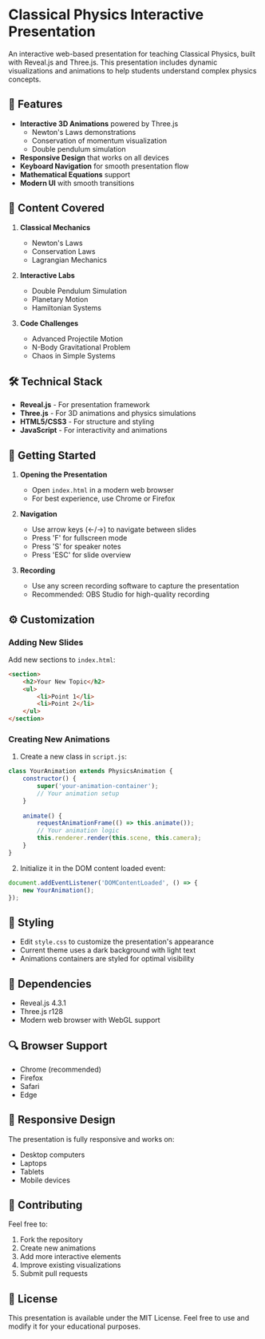 # Classical Physics Interactive Presentation

An interactive web-based presentation for teaching Classical Physics, built with Reveal.js and Three.js. This presentation includes dynamic visualizations and animations to help students understand complex physics concepts.

## 🚀 Features

- **Interactive 3D Animations** powered by Three.js
  - Newton's Laws demonstrations
  - Conservation of momentum visualization
  - Double pendulum simulation
- **Responsive Design** that works on all devices
- **Keyboard Navigation** for smooth presentation flow
- **Mathematical Equations** support
- **Modern UI** with smooth transitions

## 📖 Content Covered

1. **Classical Mechanics**
   - Newton's Laws
   - Conservation Laws
   - Lagrangian Mechanics

2. **Interactive Labs**
   - Double Pendulum Simulation
   - Planetary Motion
   - Hamiltonian Systems

3. **Code Challenges**
   - Advanced Projectile Motion
   - N-Body Gravitational Problem
   - Chaos in Simple Systems

## 🛠️ Technical Stack

- **Reveal.js** - For presentation framework
- **Three.js** - For 3D animations and physics simulations
- **HTML5/CSS3** - For structure and styling
- **JavaScript** - For interactivity and animations

## 🎯 Getting Started

1. **Opening the Presentation**
   - Open `index.html` in a modern web browser
   - For best experience, use Chrome or Firefox

2. **Navigation**
   - Use arrow keys (←/→) to navigate between slides
   - Press 'F' for fullscreen mode
   - Press 'S' for speaker notes
   - Press 'ESC' for slide overview

3. **Recording**
   - Use any screen recording software to capture the presentation
   - Recommended: OBS Studio for high-quality recording

## ⚙️ Customization

### Adding New Slides
Add new sections to `index.html`:
```html
<section>
    <h2>Your New Topic</h2>
    <ul>
        <li>Point 1</li>
        <li>Point 2</li>
    </ul>
</section>
```

### Creating New Animations
1. Create a new class in `script.js`:
```javascript
class YourAnimation extends PhysicsAnimation {
    constructor() {
        super('your-animation-container');
        // Your animation setup
    }
    
    animate() {
        requestAnimationFrame(() => this.animate());
        // Your animation logic
        this.renderer.render(this.scene, this.camera);
    }
}
```

2. Initialize it in the DOM content loaded event:
```javascript
document.addEventListener('DOMContentLoaded', () => {
    new YourAnimation();
});
```

## 🎨 Styling

- Edit `style.css` to customize the presentation's appearance
- Current theme uses a dark background with light text
- Animations containers are styled for optimal visibility

## 📝 Dependencies

- Reveal.js 4.3.1
- Three.js r128
- Modern web browser with WebGL support

## 🔍 Browser Support

- Chrome (recommended)
- Firefox
- Safari
- Edge

## 📱 Responsive Design

The presentation is fully responsive and works on:
- Desktop computers
- Laptops
- Tablets
- Mobile devices

## 🤝 Contributing

Feel free to:
1. Fork the repository
2. Create new animations
3. Add more interactive elements
4. Improve existing visualizations
5. Submit pull requests

## 📄 License

This presentation is available under the MIT License. Feel free to use and modify it for your educational purposes.
